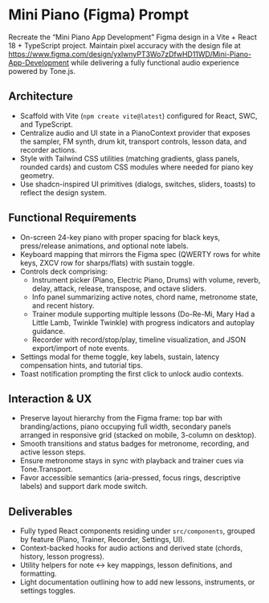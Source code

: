# Mini Piano (Figma) Prompt

Recreate the “Mini Piano App Development” Figma design in a Vite + React 18 + TypeScript project. Maintain pixel accuracy with the design file at https://www.figma.com/design/yxlwnyPT3Wo7zDfwHD11WD/Mini-Piano-App-Development while delivering a fully functional audio experience powered by Tone.js.

## Architecture
- Scaffold with Vite (`npm create vite@latest`) configured for React, SWC, and TypeScript.
- Centralize audio and UI state in a PianoContext provider that exposes the sampler, FM synth, drum kit, transport controls, lesson data, and recorder actions.
- Style with Tailwind CSS utilities (matching gradients, glass panels, rounded cards) and custom CSS modules where needed for piano key geometry.
- Use shadcn-inspired UI primitives (dialogs, switches, sliders, toasts) to reflect the design system.

## Functional Requirements
- On-screen 24-key piano with proper spacing for black keys, press/release animations, and optional note labels.
- Keyboard mapping that mirrors the Figma spec (QWERTY rows for white keys, ZXCV row for sharps/flats) with sustain toggle.
- Controls deck comprising:
  - Instrument picker (Piano, Electric Piano, Drums) with volume, reverb, delay, attack, release, transpose, and octave sliders.
  - Info panel summarizing active notes, chord name, metronome state, and recent history.
  - Trainer module supporting multiple lessons (Do-Re-Mi, Mary Had a Little Lamb, Twinkle Twinkle) with progress indicators and autoplay guidance.
  - Recorder with record/stop/play, timeline visualization, and JSON export/import of note events.
- Settings modal for theme toggle, key labels, sustain, latency compensation hints, and tutorial tips.
- Toast notification prompting the first click to unlock audio contexts.

## Interaction & UX
- Preserve layout hierarchy from the Figma frame: top bar with branding/actions, piano occupying full width, secondary panels arranged in responsive grid (stacked on mobile, 3-column on desktop).
- Smooth transitions and status badges for metronome, recording, and active lesson steps.
- Ensure metronome stays in sync with playback and trainer cues via Tone.Transport.
- Favor accessible semantics (aria-pressed, focus rings, descriptive labels) and support dark mode switch.

## Deliverables
- Fully typed React components residing under `src/components`, grouped by feature (Piano, Trainer, Recorder, Settings, UI).
- Context-backed hooks for audio actions and derived state (chords, history, lesson progress).
- Utility helpers for note <-> key mappings, lesson definitions, and formatting.
- Light documentation outlining how to add new lessons, instruments, or settings toggles.
